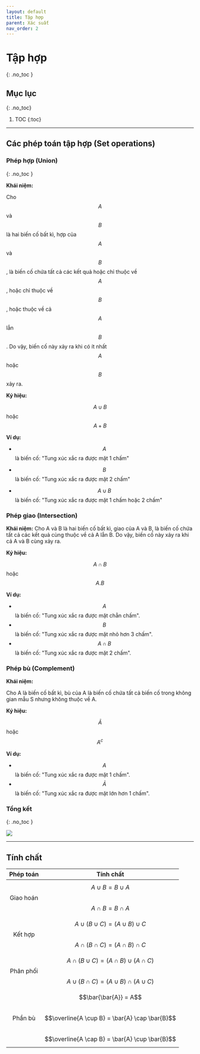 ```yaml
---
layout: default
title: Tập hợp
parent: Xác suất
nav_order: 2
---
```


# Tập hợp
{: .no_toc }

## Mục lục
{: .no_toc}

1. TOC
{:toc}

<hr/> 

## Các phép toán tập hợp (Set operations)

### Phép hợp (Union)
{: .no_toc }

**Khái niệm:** 

Cho $$A$$ và $$B$$ là hai biến cố bất kì, hợp của $$A$$ và $$B$$, là biến cố chứa tất cả các kết quả hoặc chỉ thuộc về $$A$$, hoặc chỉ thuộc về $$B$$, hoặc thuộc về cả $$A$$ lẫn $$B$$. Do vậy, biến cố này xảy ra khi có ít nhất $$A$$ hoặc $$B$$ xảy ra.

**Ký hiệu:**

$$A \cup B$$ hoặc $$A + B$$

**Ví dụ:**

- $$A$$ là biến cố: "Tung xúc xắc ra được mặt 1 chấm"

- $$B$$ là biến cố: "Tung xúc xắc ra được mặt 2 chấm"

- $$A \cup B$$ là biến cố: "Tung xúc xắc ra được mặt 1 chấm hoặc 2 chấm"

### Phép giao (Intersection)

**Khái niệm:** 
Cho A và B là hai biến cố bất kì, giao của A và B, là biến cố chứa tất cả các kết quả cùng thuộc về cả A lẫn B. Do vậy, biến cố này xảy ra khi cả A và B cùng xảy ra.

**Ký hiệu:** 

$$A \cap B$$ hoặc $$A.B$$

**Ví dụ:**

- $$A$$ là biến cố: "Tung xúc xắc ra được mặt chẵn chấm".
- $$B$$ là biến cố: "Tung xúc xắc ra được mặt nhỏ hơn 3 chấm".
- $$A \cap B$$ là biến cố: "Tung xúc xắc ra được mặt 2 chấm".

### Phép bù (Complement)

**Khái niệm:** 

Cho A là biến cố bất kì, bù của A là biến cố chứa tất cả biến cố trong không gian mẫu S nhưng không thuộc về A.

**Ký hiệu:**

$$\bar{A}$$ hoặc $$A^c$$

**Ví dụ:**

- $$A$$ là biến cố: "Tung xúc xắc ra được mặt 1 chấm".
- $$\bar{A}$$ là biến cố: "Tung xúc xắc ra được mặt lớn hơn 1 chấm".


### Tổng kết 
{: .no_toc }

![](/assets/images/probability/img_1.png)

<hr/> 

## Tính chất

| Phép toán | Tính chất |
|:-:|:-:|
| Giao hoán | $$A \cup B = B \cup A$$<br>$$A \cap B = B \cap A$$ |
| Kết hợp | $$A \cup (B \cup C) = (A \cup B) \cup C$$<br>$$A \cap (B \cap C) = (A \cap B) \cap C$$ |
| Phân phối | $$A \cap (B \cup C) = (A \cap B) \cup (A \cap C)$$<br>$$A \cup (B \cap C) = (A \cup B) \cap (A \cup C)$$ |
| Phần bù | $$\bar{\bar{A}} = A$$<br>$$\overline{A \cup B} = \bar{A} \cap \bar{B}$$<br>$$\overline{A \cap B} = \bar{A} \cup \bar{B}$$ |
